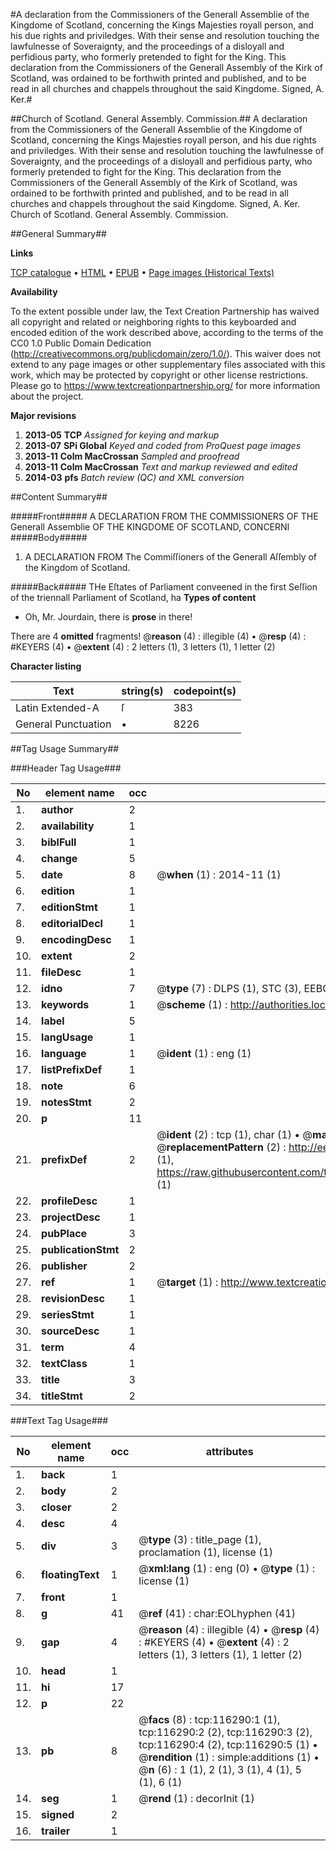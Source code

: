 #A declaration from the Commissioners of the Generall Assemblie of the Kingdome of Scotland, concerning the Kings Majesties royall person, and his due rights and priviledges. With their sense and resolution touching the lawfulnesse of Soveraignty, and the proceedings of a disloyall and perfidious party, who formerly pretended to fight for the King. This declaration from the Commissioners of the Generall Assembly of the Kirk of Scotland, was ordained to be forthwith printed and published, and to be read in all churches and chappels throughout the said Kingdome. Signed, A. Ker.#

##Church of Scotland. General Assembly. Commission.##
A declaration from the Commissioners of the Generall Assemblie of the Kingdome of Scotland, concerning the Kings Majesties royall person, and his due rights and priviledges. With their sense and resolution touching the lawfulnesse of Soveraignty, and the proceedings of a disloyall and perfidious party, who formerly pretended to fight for the King. This declaration from the Commissioners of the Generall Assembly of the Kirk of Scotland, was ordained to be forthwith printed and published, and to be read in all churches and chappels throughout the said Kingdome. Signed, A. Ker.
Church of Scotland. General Assembly. Commission.

##General Summary##

**Links**

[TCP catalogue](http://www.ota.ox.ac.uk/tcp/)  • 
[HTML](http://tei.it.ox.ac.uk/tcp/Texts-HTML/free/A79/A79717.html)  • 
[EPUB](http://tei.it.ox.ac.uk/tcp/Texts-EPUB/free/A79/A79717.epub) • 
[Page images (Historical Texts)](https://historicaltexts.jisc.ac.uk/eebo-99864071e)

**Availability**

To the extent possible under law, the Text Creation Partnership has waived all copyright and related or neighboring rights to this keyboarded and encoded edition of the work described above, according to the terms of the CC0 1.0 Public Domain Dedication (http://creativecommons.org/publicdomain/zero/1.0/). This waiver does not extend to any page images or other supplementary files associated with this work, which may be protected by copyright or other license restrictions. Please go to https://www.textcreationpartnership.org/ for more information about the project.

**Major revisions**

1. __2013-05__ __TCP__ *Assigned for keying and markup*
1. __2013-07__ __SPi Global__ *Keyed and coded from ProQuest page images*
1. __2013-11__ __Colm MacCrossan__ *Sampled and proofread*
1. __2013-11__ __Colm MacCrossan__ *Text and markup reviewed and edited*
1. __2014-03__ __pfs__ *Batch review (QC) and XML conversion*

##Content Summary##

#####Front#####
A DECLARATION FROM THE COMMISSIONERS OF THE Generall Assemblie OF THE KINGDOME OF SCOTLAND, CONCERNI
#####Body#####

1. A DECLARATION FROM The Commiſſioners of the Generall Aſſembly of the Kingdom of Scotland.

#####Back#####
THe Eſtates of Parliament conveened in the first Seſſion of the triennall Parliament of Scotland, ha
**Types of content**

  * Oh, Mr. Jourdain, there is **prose** in there!

There are 4 **omitted** fragments! 
 @__reason__ (4) : illegible (4)  •  @__resp__ (4) : #KEYERS (4)  •  @__extent__ (4) : 2 letters (1), 3 letters (1), 1 letter (2)

**Character listing**


|Text|string(s)|codepoint(s)|
|---|---|---|
|Latin Extended-A|ſ|383|
|General Punctuation|•|8226|

##Tag Usage Summary##

###Header Tag Usage###

|No|element name|occ|attributes|
|---|---|---|---|
|1.|__author__|2||
|2.|__availability__|1||
|3.|__biblFull__|1||
|4.|__change__|5||
|5.|__date__|8| @__when__ (1) : 2014-11 (1)|
|6.|__edition__|1||
|7.|__editionStmt__|1||
|8.|__editorialDecl__|1||
|9.|__encodingDesc__|1||
|10.|__extent__|2||
|11.|__fileDesc__|1||
|12.|__idno__|7| @__type__ (7) : DLPS (1), STC (3), EEBO-CITATION (1), PROQUEST (1), VID (1)|
|13.|__keywords__|1| @__scheme__ (1) : http://authorities.loc.gov/ (1)|
|14.|__label__|5||
|15.|__langUsage__|1||
|16.|__language__|1| @__ident__ (1) : eng (1)|
|17.|__listPrefixDef__|1||
|18.|__note__|6||
|19.|__notesStmt__|2||
|20.|__p__|11||
|21.|__prefixDef__|2| @__ident__ (2) : tcp (1), char (1)  •  @__matchPattern__ (2) : ([0-9\-]+):([0-9IVX]+) (1), (.+) (1)  •  @__replacementPattern__ (2) : http://eebo.chadwyck.com/downloadtiff?vid=$1&page=$2 (1), https://raw.githubusercontent.com/textcreationpartnership/Texts/master/tcpchars.xml#$1 (1)|
|22.|__profileDesc__|1||
|23.|__projectDesc__|1||
|24.|__pubPlace__|3||
|25.|__publicationStmt__|2||
|26.|__publisher__|2||
|27.|__ref__|1| @__target__ (1) : http://www.textcreationpartnership.org/docs/. (1)|
|28.|__revisionDesc__|1||
|29.|__seriesStmt__|1||
|30.|__sourceDesc__|1||
|31.|__term__|4||
|32.|__textClass__|1||
|33.|__title__|3||
|34.|__titleStmt__|2||


###Text Tag Usage###

|No|element name|occ|attributes|
|---|---|---|---|
|1.|__back__|1||
|2.|__body__|2||
|3.|__closer__|2||
|4.|__desc__|4||
|5.|__div__|3| @__type__ (3) : title_page (1), proclamation (1), license (1)|
|6.|__floatingText__|1| @__xml:lang__ (1) : eng (0)  •  @__type__ (1) : license (1)|
|7.|__front__|1||
|8.|__g__|41| @__ref__ (41) : char:EOLhyphen (41)|
|9.|__gap__|4| @__reason__ (4) : illegible (4)  •  @__resp__ (4) : #KEYERS (4)  •  @__extent__ (4) : 2 letters (1), 3 letters (1), 1 letter (2)|
|10.|__head__|1||
|11.|__hi__|17||
|12.|__p__|22||
|13.|__pb__|8| @__facs__ (8) : tcp:116290:1 (1), tcp:116290:2 (2), tcp:116290:3 (2), tcp:116290:4 (2), tcp:116290:5 (1)  •  @__rendition__ (1) : simple:additions (1)  •  @__n__ (6) : 1 (1), 2 (1), 3 (1), 4 (1), 5 (1), 6 (1)|
|14.|__seg__|1| @__rend__ (1) : decorInit (1)|
|15.|__signed__|2||
|16.|__trailer__|1||
